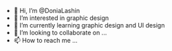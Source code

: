 - 👋 Hi, I’m @DoniaLashin
- 👀 I’m interested in graphic design
- 🌱 I’m currently learning graphic design and UI design
- 💞️ I’m looking to collaborate on ...
- 📫 How to reach me ...

<!---
DoniaLashin/DoniaLashin is a ✨ special ✨ repository because its `README.md` (this file) appears on your GitHub profile.
You can click the Preview link to take a look at your changes.
--->
